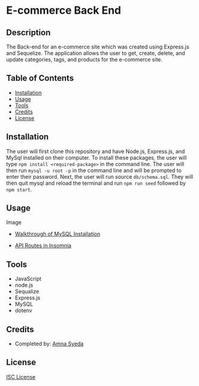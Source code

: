 # E-commerce Back End 

## Description
The Back-end for an e-commerce site which was created using Express.js and Sequelize. The application allows the user to get, create, delete, and update categories, tags, and products for the e-commerce site. 

## Table of Contents
* [Installation](#installation)
* [Usage](#usage)
* [Tools](#tools)
* [Credits](#credits)
* [License](#license)

## Installation
The user will first clone this repository and have Node.js, Express.js, and MySql installed on their computer. To install these packages, the user will type `npm install <required-package>` in the command line. The user will then run `mysql -u root -p` in the command line and will be prompted to enter their password. Next, the user will run source `db/schema.sql`. They will then quit mysql and reload the terminal and run `npm run seed` followed by `npm start`. 


## Usage
Image

* [Walkthrough of MySQL Installation](https://youtu.be/mv0RuqRtKZc)

* [API Routes in Insomnia](https://www.youtube.com/)

## Tools
* JavaScript
* node.js
* Sequalize
* Express.js
* MySQL
* dotenv

## Credits
* Completed by: [Amna Syeda](https://github.com/amnasyeda)

## License
[ISC License](https://choosealicense.com/licenses/isc/)